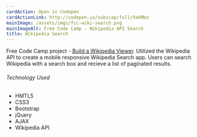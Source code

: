 ```yaml
---
cardAction: Open in Codepen
cardActionLink: http://codepen.io/subscap/full/VaVMbo
mainImage: /assets/imgs/fcc-wiki-search.png
mainImageAlt: Free Code Camp - Wikipedia API Search
title: Wikipedia Search
---
```


<p>Free Code Camp project - <a href="https://www.freecodecamp.com/challenges/build-a-wikipedia-viewer" target="_blank">Build a Wikipedia Viewer</a>. Utilized the Wikipedia API to create a mobile responsive Wikipedia Search app. Users can search Wikipedia with a search box and recieve a list of paginated results.</p>
<h6>Technology Used</h6>
<ul>
  <li>HMTL5</li>
  <li>CSS3</li>
  <li>Bootstrap</li>
  <li>jQuery</li>
  <li>AJAX</li>
  <li>Wikipedia API</li>
</ul>